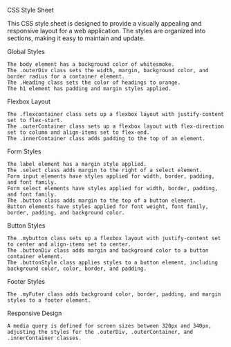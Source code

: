 CSS Style Sheet

This CSS style sheet is designed to provide a visually appealing and responsive layout for a web application. The styles are organized into sections, making it easy to maintain and update.

Global Styles

    The body element has a background color of whitesmoke.
    The .outerDiv class sets the width, margin, background color, and border radius for a container element.
    The .Heading class sets the color of headings to orange.
    The h1 element has padding and margin styles applied.

Flexbox Layout

    The .flexcontainer class sets up a flexbox layout with justify-content set to flex-start.
    The .outerContainer class sets up a flexbox layout with flex-direction set to column and align-items set to flex-end.
    The .innerContainer class adds padding to the top of an element.

Form Styles

    The label element has a margin style applied.
    The .select class adds margin to the right of a select element.
    Form input elements have styles applied for width, border, padding, and font family.
    Form select elements have styles applied for width, border, padding, and font family.
    The .button class adds margin to the top of a button element.
    Button elements have styles applied for font weight, font family, border, padding, and background color.

Button Styles

    The .mybutton class sets up a flexbox layout with justify-content set to center and align-items set to center.
    The .buttonDiv class adds margin and background color to a button container element.
    The .buttonStyle class applies styles to a button element, including background color, color, border, and padding.

Footer Styles

    The .myFuter class adds background color, border, padding, and margin styles to a footer element.

Responsive Design

    A media query is defined for screen sizes between 320px and 340px, adjusting the styles for the .outerDiv, .outerContainer, and .innerContainer classes.
